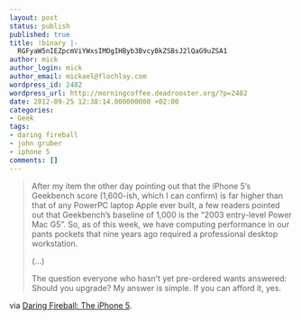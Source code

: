 ```yaml
---
layout: post
status: publish
published: true
title: !binary |-
  RGFyaW5nIEZpcmViYWxsIMOgIHByb3BvcyBkZSBsJ2lQaG9uZSA1
author: mick
author_login: mick
author_email: mickael@flochlay.com
wordpress_id: 2482
wordpress_url: http://morningcoffee.deadrooster.org/?p=2482
date: 2012-09-25 12:38:14.000000000 +02:00
categories:
- Geek
tags:
- daring fireball
- john gruber
- iphone 5
comments: []
---
```

<blockquote>After my item the other day pointing out that the iPhone 5’s Geekbench score (1,600-ish, which I can confirm) is far higher than that of any PowerPC laptop Apple ever built, a few readers pointed out that Geekbench’s baseline of 1,000 is the “2003 entry-level Power Mac G5”. So, as of this week, we have computing performance in our pants pockets that nine years ago required a professional desktop workstation.

(...)

The question everyone who hasn’t yet pre-ordered wants answered: Should you upgrade? My answer is simple. If you can afford it, yes.</blockquote>
via <a href="http://daringfireball.net/2012/09/iphone_5">Daring Fireball: The iPhone 5</a>.
